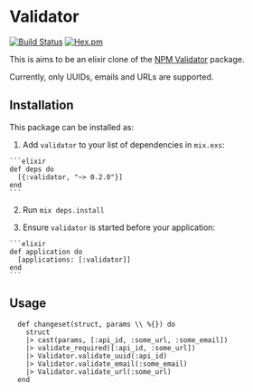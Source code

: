 # Validator

[![Build Status](https://semaphoreci.com/api/v1/fourkio/validator/branches/master/badge.svg)](https://semaphoreci.com/fourkio/validator)
[![Hex.pm](https://img.shields.io/hexpm/v/validator.svg)](https://hex.pm/packages/validator)

This is aims to be an elixir clone of the [NPM Validator](https://github.com/chriso/validator.js) package.

Currently, only UUIDs, emails and URLs are supported.

## Installation

This package can be installed as:

  1. Add `validator` to your list of dependencies in `mix.exs`:

    ```elixir
    def deps do
      [{:validator, "~> 0.2.0"}]
    end
    ```

  2. Run `mix deps.install`

  3. Ensure `validator` is started before your application:

    ```elixir
    def application do
      [applications: [:validator]]
    end
    ```

## Usage
```
  def changeset(struct, params \\ %{}) do
    struct
    |> cast(params, [:api_id, :some_url, :some_email])
    |> validate_required([:api_id, :some_url])
    |> Validator.validate_uuid(:api_id)
    |> Validator.validate_email(:some_email)
    |> Validator.validate_url(:some_url)
  end
```
